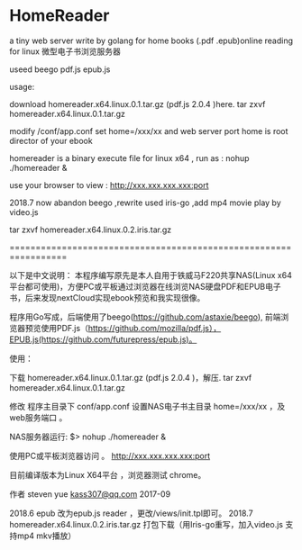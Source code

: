 # HomeReader
a tiny web server write by golang for home books (.pdf .epub)online reading for linux
微型电子书浏览服务器

useed beego pdf.js epub.js 

usage:

download homereader.x64.linux.0.1.tar.gz (pdf.js 2.0.4 )here.
  tar zxvf homereader.x64.linux.0.1.tar.gz 
  
modify /conf/app.conf set home=/xxx/xx and web server port
  home is root director of your ebook
  
homereader is a binary execute file for linux x64 , run as : nohup ./homereader &

use your browser to view :
  http://xxx.xxx.xxx.xxx:port

2018.7 now abandon beego ,rewrite used iris-go ,add mp4 movie play by video.js 

  tar zxvf homereader.x64.linux.0.2.iris.tar.gz 

=================================================================

以下是中文说明：
本程序编写原先是本人自用于铁威马F220共享NAS(Linux x64平台都可使用)，方便PC或平板通过浏览器在线浏览NAS硬盘PDF和EPUB电子书，后来发现nextCloud实现ebook预览和我实现很像。

程序用Go写成，后端使用了beego(https://github.com/astaxie/beego),
前端浏览器预览使用PDF.js（https://github.com/mozilla/pdf.js），EPUB.js(https://github.com/futurepress/epub.js)。

使用：

下载 homereader.x64.linux.0.1.tar.gz (pdf.js 2.0.4 )，解压.
  tar zxvf homereader.x64.linux.0.1.tar.gz 

修改 程序主目录下 conf/app.conf 设置NAS电子书主目录 home=/xxx/xx ，及web服务端口 。

NAS服务器运行: $> nohup ./homereader &

使用PC或平板浏览器访问 。
  http://xxx.xxx.xxx.xxx:port
 

目前编译版本为Linux X64平台 ，浏览器测试 chrome。

作者 steven yue kass307@qq.com 2017-09

2018.6 epub 改为epub.js reader ，更改/views/init.tpl即可。
2018.7 homereader.x64.linux.0.2.iris.tar.gz 打包下载（用Iris-go重写，加入video.js 支持mp4 mkv播放）

